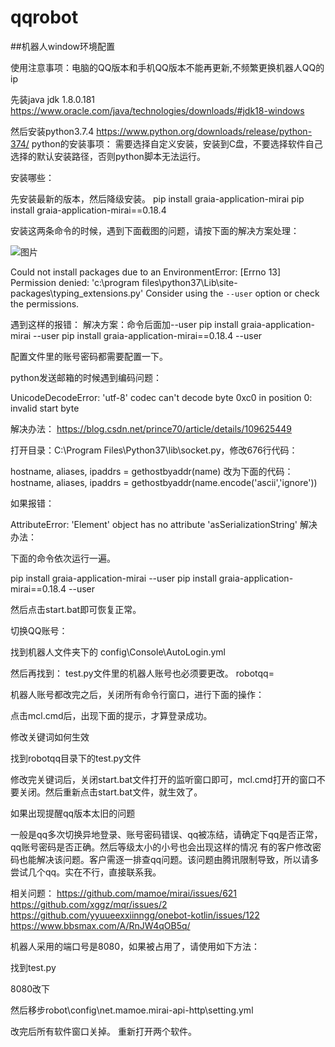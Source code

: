 # qqrobot

##机器人window环境配置

使用注意事项：电脑的QQ版本和手机QQ版本不能再更新,不频繁更换机器人QQ的ip

先装java jdk 1.8.0.181
https://www.oracle.com/java/technologies/downloads/#jdk18-windows

然后安装python3.7.4
https://www.python.org/downloads/release/python-374/
python的安装事项：
需要选择自定义安装，安装到C盘，不要选择软件自己选择的默认安装路径，否则python脚本无法运行。

安装哪些：

先安装最新的版本，然后降级安装。
pip install graia-application-mirai
pip install graia-application-mirai==0.18.4

安装这两条命令的时候，遇到下面截图的问题，请按下面的解决方案处理：

![图片](image/1666489897753.png "图片示例")

Could not install packages due to an EnvironmentError: [Errno 13] Permission denied: 'c:\\program files\\python37\\Lib\\site-packages\\typing_extensions.py'
Consider using the `--user` option or check the permissions.


遇到这样的报错：
解决方案：命令后面加--user
pip install graia-application-mirai --user
pip install graia-application-mirai==0.18.4 --user

配置文件里的账号密码都需要配置一下。


python发送邮箱的时候遇到编码问题：

UnicodeDecodeError: 'utf-8' codec can't decode byte 0xc0 in position 0: invalid start byte


解决办法：
https://blog.csdn.net/prince70/article/details/109625449

打开目录：C:\Program Files\Python37\lib\socket.py，修改676行代码：

hostname, aliases, ipaddrs = gethostbyaddr(name) 改为下面的代码：
hostname, aliases, ipaddrs = gethostbyaddr(name.encode('ascii','ignore'))


如果报错：



AttributeError: 'Element' object has no attribute 'asSerializationString'
解决办法：

下面的命令依次运行一遍。

pip install graia-application-mirai --user
pip install graia-application-mirai==0.18.4 --user


然后点击start.bat即可恢复正常。




切换QQ账号：

找到机器人文件夹下的
config\Console\AutoLogin.yml



然后再找到：
test.py文件里的机器人账号也必须要更改。
robotqq=


机器人账号都改完之后，关闭所有命令行窗口，进行下面的操作：



点击mcl.cmd后，出现下面的提示，才算登录成功。





修改关键词如何生效


找到robotqq目录下的test.py文件


修改完关键词后，关闭start.bat文件打开的监听窗口即可，mcl.cmd打开的窗口不要关闭。然后重新点击start.bat文件，就生效了。



如果出现提醒qq版本太旧的问题

一般是qq多次切换异地登录、账号密码错误、qq被冻结，请确定下qq是否正常，qq账号密码是否正确。然后等级太小的小号也会出现这样的情况
有的客户修改密码也能解决该问题。客户需逐一排查qq问题。该问题由腾讯限制导致，所以请多尝试几个qq。实在不行，直接联系我。


相关问题：
https://github.com/mamoe/mirai/issues/621
https://github.com/xggz/mqr/issues/2
https://github.com/yyuueexxiinngg/onebot-kotlin/issues/122
https://www.bbsmax.com/A/RnJW4qOB5q/


机器人采用的端口号是8080，如果被占用了，请使用如下方法：

找到test.py

8080改下

然后移步robot\config\net.mamoe.mirai-api-http\setting.yml



改完后所有软件窗口关掉。
重新打开两个软件。
